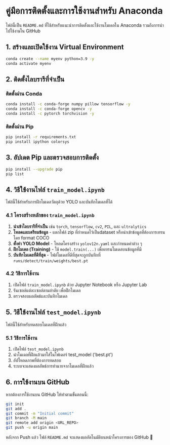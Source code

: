 # คู่มือการติดตั้งและการใช้งานสำหรับ Anaconda

ไฟล์นี้เป็น `README.md` ที่ใช้สำหรับแนะนำการติดตั้งและใช้งานโมเดลใน Anaconda รวมถึงการนำไปใช้งานใน GitHub

## 1. สร้างและเปิดใช้งาน Virtual Environment

```sh
conda create --name myenv python=3.9 -y
conda activate myenv
```

## 2. ติดตั้งไลบรารีที่จำเป็น

### ติดตั้งผ่าน Conda

```sh
conda install -c conda-forge numpy pillow tensorflow -y
conda install -c conda-forge opencv -y
conda install -c pytorch torchvision -y
```

### ติดตั้งผ่าน Pip

```sh
pip install -r requirements.txt
pip install ipython colorsys
```

## 3. อัปเดต Pip และตรวจสอบการติดตั้ง

```sh
pip install --upgrade pip
pip list
```

## 4. วิธีใช้งานไฟล์ `train_model.ipynb`

ไฟล์นี้ใช้สำหรับการฝึกโมเดลวัตถุด้วย YOLO และบันทึกโมเดลที่ได้

### 4.1 โครงสร้างหลักของ `train_model.ipynb`
1. **นำเข้าไลบรารีที่จำเป็น** เช่น `torch`, `tensorflow`, `cv2`, `PIL`, และ `ultralytics`
2. **โหลดและเตรียมข้อมูล** - แตกไฟล์ zip ที่กำหนดไว้เป็นdataset หรือนำเข้าข้อมูลที่ต้องการเทรนโดย format COCO
3. **ตั้งค่า YOLO Model** - โหลดโครงสร้าง `yolov12n.yaml` และกำหนดค่าต่าง ๆ
4. **ฝึกโมเดล (Training)** - ใช้ `model.train(...)` เพื่อเทรนโมเดลบนข้อมูลที่มี
5. **บันทึกโมเดลที่ดีที่สุด** - ไฟล์โมเดลที่ดีที่สุดจะถูกบันทึกที่ `runs/detect/train/weights/best.pt`

### 4.2 วิธีการใช้งาน
1. เปิดไฟล์ `train_model.ipynb` ด้วย Jupyter Notebook หรือ Jupyter Lab
2. รันเซลล์แต่ละเซลล์ตามลำดับ เพื่อฝึกโมเดล
3. ตรวจสอบผลลัพธ์และบันทึกโมเดล

## 5. วิธีใช้งานไฟล์ `test_model.ipynb`

ไฟล์นี้ใช้สำหรับทดสอบโมเดลที่ฝึกแล้ว

### 5.1 วิธีการใช้งาน
1. เปิดไฟล์ `test_model.ipynb`
2. นำโมเดลที่ฝึกแล้วมาใส่ในโฟเดอร์ test_model ('best.pt')
3. อัปโหลดภาพที่ต้องการทดสอบ
4. ระบบจะแสดงผลลัพธ์การทำนายจากโมเดลที่ฝึกแล้ว

## 6. การใช้งานบน GitHub

หากต้องการใช้งานบน GitHub ให้ทำตามขั้นตอนนี้:

```sh
git init
git add .
git commit -m "Initial commit"
git branch -M main
git remote add origin <URL_REPO>
git push -u origin main
```

หลังจาก Push แล้ว ไฟล์ `README.md` จะแสดงผลอัตโนมัติบนหน้าโครงการของ GitHub 🚀

